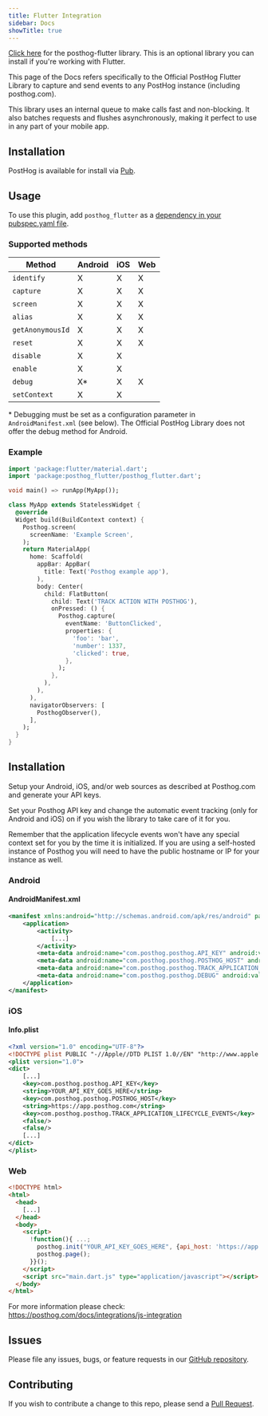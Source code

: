 ```yaml
---
title: Flutter Integration
sidebar: Docs
showTitle: true
---
```


[Click here](https://github.com/PostHog/posthog-flutter) for the posthog-flutter library. This is an optional library you can install if you're working with Flutter. 

This page of the Docs refers specifically to the Official PostHog Flutter Library to capture and send events to any PostHog instance (including posthog.com).

This library uses an internal queue to make calls fast and non-blocking. It also batches requests and flushes asynchronously,
making it perfect to use in any part of your mobile app.

## Installation

PostHog is available for install via [Pub](https://pub.dev/packages/posthog_flutter).

## Usage

To use this plugin, add `posthog_flutter` as a [dependency in your pubspec.yaml file](https://flutter.io/platform-plugins/).

### Supported methods

<span class="table-borders">

| Method           | Android | iOS | Web |
| ---------------- | ------- | --- | --- |
| `identify`       | X       | X   | X   |
| `capture`        | X       | X   | X   |
| `screen`         | X       | X   | X   |
| `alias`          | X       | X   | X   |
| `getAnonymousId` | X       | X   | X   |
| `reset`          | X       | X   | X   |
| `disable`        | X       | X   |     |
| `enable`         | X       | X   |     |
| `debug`          | X\*     | X   | X   |
| `setContext`     | X       | X   |     |

</span>

\* Debugging must be set as a configuration parameter in `AndroidManifest.xml` (see below). The Official PostHog Library does not offer the debug method for Android.

### Example

```dart
import 'package:flutter/material.dart';
import 'package:posthog_flutter/posthog_flutter.dart';

void main() => runApp(MyApp());

class MyApp extends StatelessWidget {
  @override
  Widget build(BuildContext context) {
    Posthog.screen(
      screenName: 'Example Screen',
    );
    return MaterialApp(
      home: Scaffold(
        appBar: AppBar(
          title: Text('Posthog example app'),
        ),
        body: Center(
          child: FlatButton(
            child: Text('TRACK ACTION WITH POSTHOG'),
            onPressed: () {
              Posthog.capture(
                eventName: 'ButtonClicked',
                properties: {
                  'foo': 'bar',
                  'number': 1337,
                  'clicked': true,
                },
              );
            },
          ),
        ),
      ),
      navigatorObservers: [
        PosthogObserver(),
      ],
    );
  }
}
```

## Installation

Setup your Android, iOS, and/or web sources as described at Posthog.com and generate your API keys.

Set your Posthog API key and change the automatic event tracking (only for Android and iOS) on if you wish the library to take care of it for you.

Remember that the application lifecycle events won't have any special context set for you by the time it is initialized. If you are using a self-hosted instance of Posthog you will need to have the public hostname or IP for your instance as well.

### Android

#### AndroidManifest.xml

```xml
<manifest xmlns:android="http://schemas.android.com/apk/res/android" package="com.posthog.posthog_flutter_example">
    <application>
        <activity>
            [...]
        </activity>
        <meta-data android:name="com.posthog.posthog.API_KEY" android:value="YOUR_API_KEY_GOES_HERE" />
        <meta-data android:name="com.posthog.posthog.POSTHOG_HOST" android:value="https://app.posthog.com" />
        <meta-data android:name="com.posthog.posthog.TRACK_APPLICATION_LIFECYCLE_EVENTS" android:value="false" />
        <meta-data android:name="com.posthog.posthog.DEBUG" android:value="false" />
    </application>
</manifest>
```

### iOS

#### Info.plist

```xml
<?xml version="1.0" encoding="UTF-8"?>
<!DOCTYPE plist PUBLIC "-//Apple//DTD PLIST 1.0//EN" "http://www.apple.com/DTDs/PropertyList-1.0.dtd">
<plist version="1.0">
<dict>
	[...]
	<key>com.posthog.posthog.API_KEY</key>
	<string>YOUR_API_KEY_GOES_HERE</string>
	<key>com.posthog.posthog.POSTHOG_HOST</key>
	<string>https://app.posthog.com</string>
	<key>com.posthog.posthog.TRACK_APPLICATION_LIFECYCLE_EVENTS</key>
	<false/>
	<false/>
	[...]
</dict>
</plist>
```

### Web

```html
<!DOCTYPE html>
<html>
  <head>
    [...]
  </head>
  <body>
    <script>
      !function(){ ...;
        posthog.init("YOUR_API_KEY_GOES_HERE", {api_host: 'https://app.posthog.com'});
        posthog.page();
      }}();
    </script>
    <script src="main.dart.js" type="application/javascript"></script>
  </body>
</html>
```

For more information please check: https://posthog.com/docs/integrations/js-integration

## Issues

Please file any issues, bugs, or feature requests in our [GitHub repository](https://github.com/posthog/posthog-flutter/issues/new).

## Contributing

If you wish to contribute a change to this repo, please send a [Pull Request](https://github.com/posthog/posthog-flutter/pulls).
